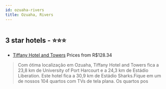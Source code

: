 ```yaml
---
id: ozuaha-rivers
title: Ozuaha, Rivers
---
```


<center><img src="https://i.travelapi.com/hotels/16000000/15070000/15067600/15067555/04886d32_z.jpg" alt="" /></center>


##  3 star hotels - ⭐️⭐️⭐️

-    [Tiffany Hotel and Towers](https://www.hurb.com/br/aud/https://www.hurb.com/br/hotels/ozuaha/tiffany-hotel-and-towers-HT-QJ5M?cmp=18055) Prices from R$128.34
   > Com ótima localização em Ozuaha, Tiffany Hotel and Towers fica a 23,8 km de University of Port Harcourt e a 24,3 km de Estádio Liberation.  Este hotel fica a 30,9 km de Estádio Sharks.Fique em um de nossos 104 quartos com TVs de tela plana. Os quartos pos
